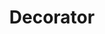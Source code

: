 ---
layout: default
title: Decorator
modified:
categories: structural
excerpt:
tags: []
image:
  feature:
  teaser: nav/400X250.png
  thumb:
---